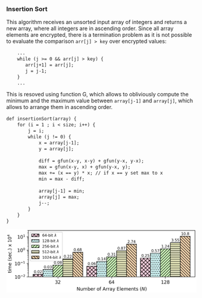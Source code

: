 ### Insertion Sort
This algorithm receives an unsorted input array of integers and returns a new array, where all integers are in ascending order. Since all array elements are encrypted, there is a termination problem as it is not possible to evaluate the comparison ```arr[j] > key``` over encrypted values:
```
    ...
    while (j >= 0 && arr[j] > key) {
       arr[j+1] = arr[j];
       j = j-1;
    }
    ...
```

This is resoved using function G, which allows to obliviously compute the minimum and the maximum value between ```array[j-1]``` and ```array[j]```, which allows to arrange them in ascending order.

```
def insertionSort(array) {
    for (i = 1 ; i < size; i++) {
        j = i;
        while (j != 0) {
            x = array[j-1];
            y = array[j];

            diff = gfun(x-y, x-y) + gfun(y-x, y-x);
            max = gfun(x-y, x) + gfun(y-x, y);
            max += (x == y) * x; // if x == y set max to x
            min = max - diff;

            array[j-1] = min;
            array[j] = max;
            j--;
        }
    }
}
```

![alt text](./../graphs/isort.png)
